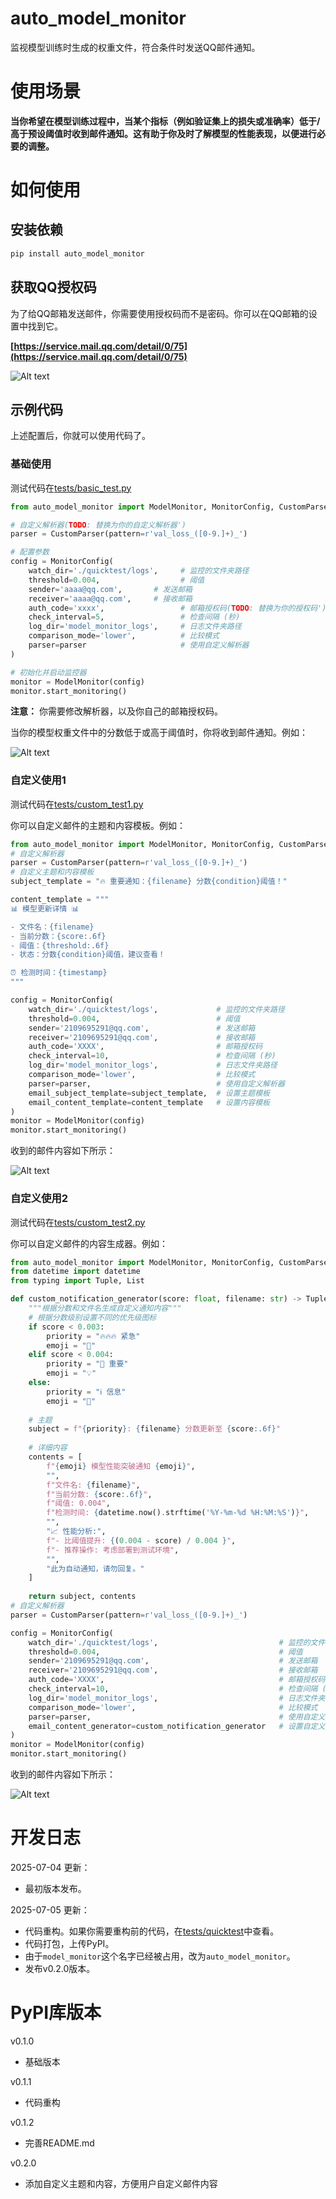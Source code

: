 # auto_model_monitor

监视模型训练时生成的权重文件，符合条件时发送QQ邮件通知。

# 使用场景

**当你希望在模型训练过程中，当某个指标（例如验证集上的损失或准确率）低于/高于预设阈值时收到邮件通知。这有助于你及时了解模型的性能表现，以便进行必要的调整。**

# 如何使用
## 安装依赖
```bash
pip install auto_model_monitor
```

## 获取QQ授权码
为了给QQ邮箱发送邮件，你需要使用授权码而不是密码。你可以在QQ邮箱的设置中找到它。

**[https://service.mail.qq.com/detail/0/75](https://service.mail.qq.com/detail/0/75)**

![Alt text](img/1.jpg)

## 示例代码
上述配置后，你就可以使用代码了。

### 基础使用
测试代码在[tests/basic_test.py](tests/basic_test.py)

```python
from auto_model_monitor import ModelMonitor, MonitorConfig, CustomParser

# 自定义解析器(TODO: 替换为你的自定义解析器')
parser = CustomParser(pattern=r'val_loss_([0-9.]+)_')

# 配置参数
config = MonitorConfig(
    watch_dir='./quicktest/logs',     # 监控的文件夹路径
    threshold=0.004,                  # 阈值
    sender='aaaa@qq.com',       # 发送邮箱
    receiver='aaaa@qq.com',     # 接收邮箱
    auth_code='xxxx',                 # 邮箱授权码(TODO: 替换为你的授权码')
    check_interval=5,                 # 检查间隔 (秒)
    log_dir='model_monitor_logs',     # 日志文件夹路径
    comparison_mode='lower',          # 比较模式
    parser=parser                     # 使用自定义解析器
)

# 初始化并启动监控器
monitor = ModelMonitor(config)
monitor.start_monitoring()
```
**注意：** 你需要修改解析器，以及你自己的邮箱授权码。

当你的模型权重文件中的分数低于或高于阈值时，你将收到邮件通知。例如：

![Alt text](img/2.jpg)

### 自定义使用1
测试代码在[tests/custom_test1.py](tests/custom_test1.py)

你可以自定义邮件的主题和内容模板。例如：
```python
from auto_model_monitor import ModelMonitor, MonitorConfig, CustomParser
# 自定义解析器
parser = CustomParser(pattern=r'val_loss_([0-9.]+)_')
# 自定义主题和内容模板
subject_template = "🔥 重要通知：{filename} 分数{condition}阈值！"

content_template = """
📊 模型更新详情 📊

- 文件名：{filename}
- 当前分数：{score:.6f}
- 阈值：{threshold:.6f}
- 状态：分数{condition}阈值，建议查看！

⏰ 检测时间：{timestamp}
"""

config = MonitorConfig(
    watch_dir='./quicktest/logs',             # 监控的文件夹路径
    threshold=0.004,                          # 阈值
    sender='2109695291@qq.com',               # 发送邮箱
    receiver='2109695291@qq.com',             # 接收邮箱
    auth_code='XXXX',                         # 邮箱授权码
    check_interval=10,                        # 检查间隔 (秒)
    log_dir='model_monitor_logs',             # 日志文件夹路径
    comparison_mode='lower',                  # 比较模式
    parser=parser,                            # 使用自定义解析器
    email_subject_template=subject_template,  # 设置主题模板
    email_content_template=content_template   # 设置内容模板
)
monitor = ModelMonitor(config)
monitor.start_monitoring()
```

收到的邮件内容如下所示：

![Alt text](img/111.jpg)

### 自定义使用2
测试代码在[tests/custom_test2.py](tests/custom_test2.py)

你可以自定义邮件的内容生成器。例如：
```python
from auto_model_monitor import ModelMonitor, MonitorConfig, CustomParser
from datetime import datetime 
from typing import Tuple, List 

def custom_notification_generator(score: float, filename: str) -> Tuple[str, List[str]]:
    """根据分数和文件名生成自定义通知内容"""
    # 根据分数级别设置不同的优先级图标
    if score < 0.003:
        priority = "🔥🔥🔥 紧急"
        emoji = "🚀"
    elif score < 0.004:
        priority = "🚨 重要"
        emoji = "💡"
    else:
        priority = "ℹ️ 信息"
        emoji = "📌"
    
    # 主题
    subject = f"{priority}: {filename} 分数更新至 {score:.6f}"
    
    # 详细内容
    contents = [
        f"{emoji} 模型性能突破通知 {emoji}",
        "",
        f"文件名: {filename}",
        f"当前分数: {score:.6f}",
        f"阈值: 0.004",
        f"检测时间: {datetime.now().strftime('%Y-%m-%d %H:%M:%S')}",
        "",
        "📈 性能分析:",
        f"- 比阈值提升: {(0.004 - score) / 0.004 }",
        f"- 推荐操作: 考虑部署到测试环境",
        "",
        "此为自动通知，请勿回复。"
    ]
    
    return subject, contents
# 自定义解析器
parser = CustomParser(pattern=r'val_loss_([0-9.]+)_')

config = MonitorConfig(
    watch_dir='./quicktest/logs',                           # 监控的文件夹路径
    threshold=0.004,                                        # 阈值
    sender='2109695291@qq.com',                             # 发送邮箱
    receiver='2109695291@qq.com',                           # 接收邮箱
    auth_code='XXXX',                                       # 邮箱授权码
    check_interval=10,                                      # 检查间隔 (秒)
    log_dir='model_monitor_logs',                           # 日志文件夹路径
    comparison_mode='lower',                                # 比较模式
    parser=parser,                                          # 使用自定义解析器
    email_content_generator=custom_notification_generator   # 设置自定义通知生成器
)
monitor = ModelMonitor(config)
monitor.start_monitoring()

```

收到的邮件内容如下所示：

![Alt text](img/222.jpg)
# 开发日志

2025-07-04 更新：
- 最初版本发布。

2025-07-05 更新：
- 代码重构。如果你需要重构前的代码，在[tests/quicktest](tests/quicktest/demo.py)中查看。
- 代码打包，上传PyPI。
- 由于`model_monitor`这个名字已经被占用，改为`auto_model_monitor`。
- 发布v0.2.0版本。

# PyPI库版本
v0.1.0
- 基础版本

v0.1.1
- 代码重构

v0.1.2
- 完善README.md

v0.2.0
- 添加自定义主题和内容，方便用户自定义邮件内容